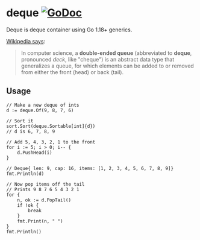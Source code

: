 # deque [![GoDoc](https://godoc.org/github.com/carlmjohnson/deque?status.svg)](https://pkg.go.dev/github.com/carlmjohnson/deque)
Deque is deque container using Go 1.18+ generics.

[Wikipedia says](https://en.wikipedia.org/wiki/Double-ended_queue):

> In computer science, a **double-ended queue** (abbreviated to **deque**, pronounced _deck_, like "cheque") is an abstract data type that generalizes a queue, for which elements can be added to or removed from either the front (head) or back (tail).

## Usage

```
// Make a new deque of ints
d := deque.Of(9, 8, 7, 6)

// Sort it
sort.Sort(deque.Sortable[int]{d})
// d is 6, 7, 8, 9

// Add 5, 4, 3, 2, 1 to the front
for i := 5; i > 0; i-- {
    d.PushHead(i)
}

// Deque{ len: 9, cap: 16, items: [1, 2, 3, 4, 5, 6, 7, 8, 9]}
fmt.Println(d)

// Now pop items off the tail
// Prints 9 8 7 6 5 4 3 2 1
for {
    n, ok := d.PopTail()
    if !ok {
        break
    }
    fmt.Print(n, " ")
}
fmt.Println()
```
